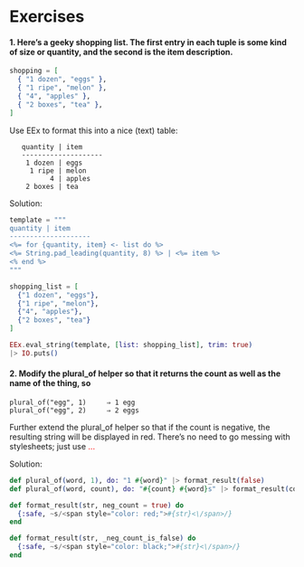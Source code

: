 # Exercises

#### 1. Here’s a geeky shopping list. The first entry in each tuple is some kind of size or quantity, and the second is the item description.

```elixir
shopping = [
  { "1 dozen", "eggs" },
  { "1 ripe", "melon" },
  { "4", "apples" },
  { "2 boxes", "tea" },
]
```

Use EEx to format this into a nice (text) table:

```console
   quantity | item
   --------------------
    1 dozen | eggs
     1 ripe | melon
          4 | apples
    2 boxes | tea
```

Solution:

```elixir
template = """
quantity | item
--------------------
<%= for {quantity, item} <- list do %>
<%= String.pad_leading(quantity, 8) %> | <%= item %>
<% end %>
"""

shopping_list = [
  {"1 dozen", "eggs"},
  {"1 ripe", "melon"},
  {"4", "apples"},
  {"2 boxes", "tea"}
]

EEx.eval_string(template, [list: shopping_list], trim: true)
|> IO.puts()
```

#### 2. Modify the plural_of helper so that it returns the count as well as the name of the thing, so

```console
plural_of("egg", 1)     ⇒ 1 egg
plural_of("egg", 2)     ⇒ 2 eggs
```

Further extend the plural_of helper so that if the count is negative, the resulting string will be displayed in red. There’s no need to go messing with stylesheets; just use <span style="color: red">...

Solution:

```elixir
def plural_of(word, 1), do: "1 #{word}" |> format_result(false)
def plural_of(word, count), do: "#{count} #{word}s" |> format_result(count < 0)

def format_result(str, neg_count = true) do
  {:safe, ~s/<span style="color: red;">#{str}<\/span>/}
end

def format_result(str, _neg_count_is_false) do
  {:safe, ~s/<span style="color: black;">#{str}<\/span>/}
end
```
